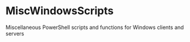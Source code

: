 # MiscWindowsScripts
Miscellaneous PowerShell scripts and functions for Windows clients and servers
